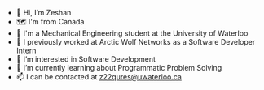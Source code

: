 - 👋 Hi, I’m Zeshan
- 🗺️ I'm from Canada
- 🏫 I'm a Mechanical Engineering student at the University of Waterloo
- 💼 I previously worked at Arctic Wolf Networks as a Software Developer Intern
- 👀 I’m interested in Software Development 
- 🌱 I’m currently learning about Programmatic Problem Solving
- 📫 I can be contacted at z22qures@uwaterloo.ca
